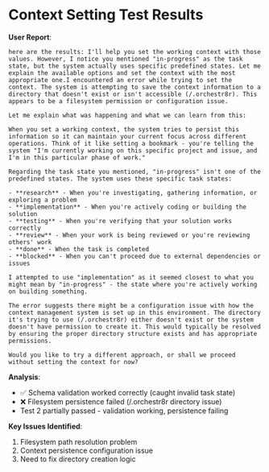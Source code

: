 # Context Setting Test Results

**User Report**: 
```
here are the results: I'll help you set the working context with those values. However, I notice you mentioned "in-progress" as the task state, but the system actually uses specific predefined states. Let me explain the available options and set the context with the most appropriate one.I encountered an error while trying to set the context. The system is attempting to save the context information to a directory that doesn't exist or isn't accessible (/.orchestr8r). This appears to be a filesystem permission or configuration issue.

Let me explain what was happening and what we can learn from this:

When you set a working context, the system tries to persist this information so it can maintain your current focus across different operations. Think of it like setting a bookmark - you're telling the system "I'm currently working on this specific project and issue, and I'm in this particular phase of work."

Regarding the task state you mentioned, "in-progress" isn't one of the predefined states. The system uses these specific task states:

- **research** - When you're investigating, gathering information, or exploring a problem
- **implementation** - When you're actively coding or building the solution
- **testing** - When you're verifying that your solution works correctly
- **review** - When your work is being reviewed or you're reviewing others' work
- **done** - When the task is completed
- **blocked** - When you can't proceed due to external dependencies or issues

I attempted to use "implementation" as it seemed closest to what you might mean by "in-progress" - the state where you're actively working on building something.

The error suggests there might be a configuration issue with how the context management system is set up in this environment. The directory it's trying to use (/.orchestr8r) either doesn't exist or the system doesn't have permission to create it. This would typically be resolved by ensuring the proper directory structure exists and has appropriate permissions.

Would you like to try a different approach, or shall we proceed without setting the context for now?
```

**Analysis**: 
- ✅ Schema validation worked correctly (caught invalid task state)
- ❌ Filesystem persistence failed (/.orchestr8r directory issue)
- Test 2 partially passed - validation working, persistence failing

**Key Issues Identified**:
1. Filesystem path resolution problem
2. Context persistence configuration issue
3. Need to fix directory creation logic

